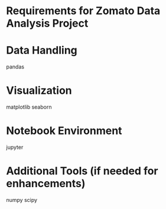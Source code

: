 # Requirements for Zomato Data Analysis Project

# Data Handling
pandas

# Visualization
matplotlib
seaborn

# Notebook Environment
jupyter

# Additional Tools (if needed for enhancements)
numpy
scipy

